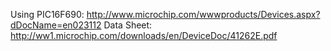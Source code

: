 Using PIC16F690: http://www.microchip.com/wwwproducts/Devices.aspx?dDocName=en023112
Data Sheet: http://ww1.microchip.com/downloads/en/DeviceDoc/41262E.pdf
